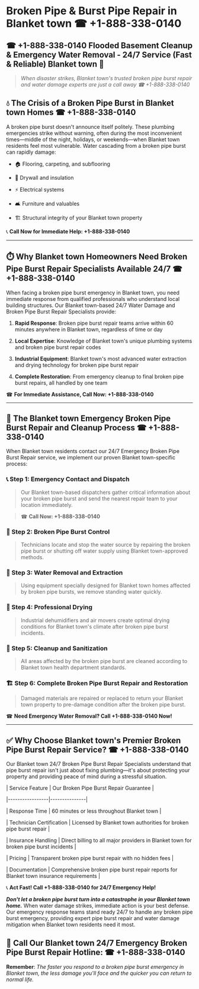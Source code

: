 # Broken Pipe & Burst Pipe Repair in Blanket town ☎ +1-888-338-0140  
## ☎ +1-888-338-0140 Flooded Basement Cleanup & Emergency Water Removal - 24/7 Service (Fast & Reliable) Blanket town 🚨  

> *When disaster strikes, Blanket town's trusted broken pipe burst repair and water damage experts are just a call away ☎ +1-888-338-0140*  

## 💧 The Crisis of a Broken Pipe Burst in Blanket town Homes ☎ +1-888-338-0140  

A broken pipe burst doesn't announce itself politely. These plumbing emergencies strike without warning, often during the most inconvenient times—middle of the night, holidays, or weekends—when Blanket town residents feel most vulnerable. Water cascading from a broken pipe burst can rapidly damage:  

* 🏠 Flooring, carpeting, and subflooring  
* 🧱 Drywall and insulation  
* ⚡ Electrical systems  
* 🛋️ Furniture and valuables  
* 🏗️ Structural integrity of your Blanket town property  

📞 **Call Now for Immediate Help: +1-888-338-0140**  

---  

## ⏱️ Why Blanket town Homeowners Need Broken Pipe Burst Repair Specialists Available 24/7 ☎ +1-888-338-0140  

When facing a broken pipe burst emergency in Blanket town, you need immediate response from qualified professionals who understand local building structures. Our Blanket town-based 24/7 Water Damage and Broken Pipe Burst Repair Specialists provide:  

1. **Rapid Response**: Broken pipe burst repair teams arrive within 60 minutes anywhere in Blanket town, regardless of time or day  
2. **Local Expertise**: Knowledge of Blanket town's unique plumbing systems and broken pipe burst repair codes  
3. **Industrial Equipment**: Blanket town's most advanced water extraction and drying technology for broken pipe burst repair  
4. **Complete Restoration**: From emergency cleanup to final broken pipe burst repairs, all handled by one team  

☎ **For Immediate Assistance, Call Now: +1-888-338-0140**  

---  

## 🔧 The Blanket town Emergency Broken Pipe Burst Repair and Cleanup Process ☎ +1-888-338-0140  

When Blanket town residents contact our 24/7 Emergency Broken Pipe Burst Repair service, we implement our proven Blanket town-specific process:  

### 📞 Step 1: Emergency Contact and Dispatch  
> Our Blanket town-based dispatchers gather critical information about your broken pipe burst and send the nearest repair team to your location immediately.  
> ☎ **Call Now: +1-888-338-0140**  

### 🚿 Step 2: Broken Pipe Burst Control  
> Technicians locate and stop the water source by repairing the broken pipe burst or shutting off water supply using Blanket town-approved methods.  

### 🌊 Step 3: Water Removal and Extraction  
> Using equipment specially designed for Blanket town homes affected by broken pipe bursts, we remove standing water quickly.  

### 💨 Step 4: Professional Drying  
> Industrial dehumidifiers and air movers create optimal drying conditions for Blanket town's climate after broken pipe burst incidents.  

### 🧼 Step 5: Cleanup and Sanitization  
> All areas affected by the broken pipe burst are cleaned according to Blanket town health department standards.  

### 🏗️ Step 6: Complete Broken Pipe Burst Repair and Restoration  
> Damaged materials are repaired or replaced to return your Blanket town property to pre-damage condition after the broken pipe burst.  

☎ **Need Emergency Water Removal? Call +1-888-338-0140 Now!**  

---  

## ✅ Why Choose Blanket town's Premier Broken Pipe Burst Repair Service? ☎ +1-888-338-0140  

Our Blanket town 24/7 Broken Pipe Burst Repair Specialists understand that pipe burst repair isn't just about fixing plumbing—it's about protecting your property and providing peace of mind during a stressful situation.  

| Service Feature | Our Broken Pipe Burst Repair Guarantee |  
|-----------------|---------------|  
| Response Time | 60 minutes or less throughout Blanket town |  
| Technician Certification | Licensed by Blanket town authorities for broken pipe burst repair |  
| Insurance Handling | Direct billing to all major providers in Blanket town for broken pipe burst incidents |  
| Pricing | Transparent broken pipe burst repair with no hidden fees |  
| Documentation | Comprehensive broken pipe burst repair reports for Blanket town insurance requirements |  

📞 **Act Fast! Call +1-888-338-0140 for 24/7 Emergency Help!**  

***Don't let a broken pipe burst turn into a catastrophe in your Blanket town home.*** When water damage strikes, immediate action is your best defense. Our emergency response teams stand ready 24/7 to handle any broken pipe burst emergency, providing expert pipe burst repair and water damage mitigation when Blanket town residents need it most.  

## 📱 Call Our Blanket town 24/7 Emergency Broken Pipe Burst Repair Hotline: ☎ +1-888-338-0140  

**Remember**: *The faster you respond to a broken pipe burst emergency in Blanket town, the less damage you'll face and the quicker you can return to normal life.*